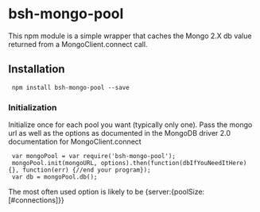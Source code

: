 # bsh-mongo-pool

This npm module is a simple wrapper that caches the Mongo 2.X db value returned from a MongoClient.connect call.

## Installation

     npm install bsh-mongo-pool --save

### Initialization

Initialize once for each pool you want (typically only one).  Pass the mongo url as well as the options as documented in the MongoDB driver 2.0 documentation for MongoClient.connect

     var mongoPool = var require('bsh-mongo-pool');
     mongoPool.init(mongoURL, options).then(function(dbIfYouNeedItHere) {}, function(err) {//end your program});
     var db = mongoPool.db();

The most often used option is likely to be {server:{poolSize:[#connections]}}

